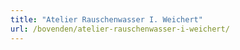 ```yaml
---
title: "Atelier Rauschenwasser I. Weichert"
url: /bovenden/atelier-rauschenwasser-i-weichert/
---
```

